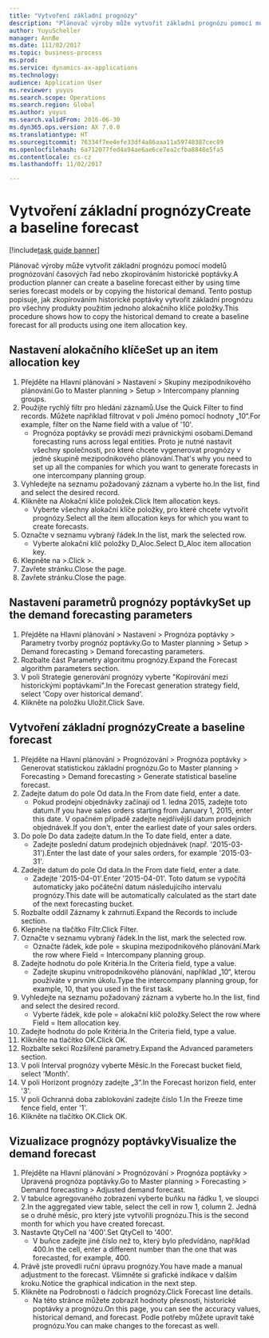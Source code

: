 ```yaml
--- 
title: "Vytvoření základní prognózy"
description: "Plánovač výroby může vytvořit základní prognózu pomocí modelů prognózování časových řad nebo zkopírováním historické poptávky."
author: YuyuScheller
manager: AnnBe
ms.date: 111/02/2017
ms.topic: business-process
ms.prod: 
ms.service: dynamics-ax-applications
ms.technology: 
audience: Application User
ms.reviewer: yuyus
ms.search.scope: Operations
ms.search.region: Global
ms.author: yuyus
ms.search.validFrom: 2016-06-30
ms.dyn365.ops.version: AX 7.0.0
ms.translationtype: HT
ms.sourcegitcommit: 76334f7ee4efe33df4a86aaa11a59748387cec89
ms.openlocfilehash: 6a712077fed4a94ae6ae6ce7ea2cfba8848e5fa5
ms.contentlocale: cs-cz
ms.lasthandoff: 11/02/2017

---
```

# <a name="create-a-baseline-forecast"></a><span data-ttu-id="282c6-103">Vytvoření základní prognózy</span><span class="sxs-lookup"><span data-stu-id="282c6-103">Create a baseline forecast</span></span>

[!include[task guide banner](../../includes/task-guide-banner.md)]

<span data-ttu-id="282c6-104">Plánovač výroby může vytvořit základní prognózu pomocí modelů prognózování časových řad nebo zkopírováním historické poptávky.</span><span class="sxs-lookup"><span data-stu-id="282c6-104">A production planner can create a baseline forecast either by using time series forecast models or by copying the historical demand.</span></span> <span data-ttu-id="282c6-105">Tento postup popisuje, jak zkopírováním historické poptávky vytvořit základní prognózu pro všechny produkty použitím jednoho alokačního klíče položky.</span><span class="sxs-lookup"><span data-stu-id="282c6-105">This procedure shows how to copy the historical demand to create a baseline forecast for all products using one item allocation key.</span></span> 


## <a name="set-up-an-item-allocation-key"></a><span data-ttu-id="282c6-106">Nastavení alokačního klíče</span><span class="sxs-lookup"><span data-stu-id="282c6-106">Set up an item allocation key</span></span>
1. <span data-ttu-id="282c6-107">Přejděte na Hlavní plánování > Nastavení > Skupiny mezipodnikového plánování.</span><span class="sxs-lookup"><span data-stu-id="282c6-107">Go to Master planning > Setup > Intercompany planning groups.</span></span>
2. <span data-ttu-id="282c6-108">Použijte rychlý filtr pro hledání záznamů.</span><span class="sxs-lookup"><span data-stu-id="282c6-108">Use the Quick Filter to find records.</span></span> <span data-ttu-id="282c6-109">Můžete například filtrovat v poli Jméno pomocí hodnoty „10“.</span><span class="sxs-lookup"><span data-stu-id="282c6-109">For example, filter on the Name field with a value of '10'.</span></span>
    * <span data-ttu-id="282c6-110">Prognóza poptávky se provádí mezi právnickými osobami.</span><span class="sxs-lookup"><span data-stu-id="282c6-110">Demand forecasting runs across legal entities.</span></span> <span data-ttu-id="282c6-111">Proto je nutné nastavit všechny společnosti, pro které chcete vygenerovat prognózy v jedné skupině mezipodnikového plánování.</span><span class="sxs-lookup"><span data-stu-id="282c6-111">That's why you need to set up all the companies for which you want to generate forecasts in one intercompany planning group.</span></span>  
3. <span data-ttu-id="282c6-112">Vyhledejte na seznamu požadovaný záznam a vyberte ho.</span><span class="sxs-lookup"><span data-stu-id="282c6-112">In the list, find and select the desired record.</span></span>
4. <span data-ttu-id="282c6-113">Klikněte na Alokační klíče položek.</span><span class="sxs-lookup"><span data-stu-id="282c6-113">Click Item allocation keys.</span></span>
    * <span data-ttu-id="282c6-114">Vyberte všechny alokační klíče položky, pro které chcete vytvořit prognózy.</span><span class="sxs-lookup"><span data-stu-id="282c6-114">Select all the item allocation keys for which you want to create forecasts.</span></span>  
5. <span data-ttu-id="282c6-115">Označte v seznamu vybraný řádek.</span><span class="sxs-lookup"><span data-stu-id="282c6-115">In the list, mark the selected row.</span></span>
    * <span data-ttu-id="282c6-116">Vyberte alokační klíč položky D_Aloc.</span><span class="sxs-lookup"><span data-stu-id="282c6-116">Select D_Aloc item allocation key.</span></span>  
6. <span data-ttu-id="282c6-117">Klepněte na >.</span><span class="sxs-lookup"><span data-stu-id="282c6-117">Click >.</span></span>
7. <span data-ttu-id="282c6-118">Zavřete stránku.</span><span class="sxs-lookup"><span data-stu-id="282c6-118">Close the page.</span></span>
8. <span data-ttu-id="282c6-119">Zavřete stránku.</span><span class="sxs-lookup"><span data-stu-id="282c6-119">Close the page.</span></span>

## <a name="set-up-the-demand-forecasting-parameters"></a><span data-ttu-id="282c6-120">Nastavení parametrů prognózy poptávky</span><span class="sxs-lookup"><span data-stu-id="282c6-120">Set up the demand forecasting parameters</span></span>
1. <span data-ttu-id="282c6-121">Přejděte na Hlavní plánování > Nastavení > Prognóza poptávky > Parametry tvorby prognóz poptávky.</span><span class="sxs-lookup"><span data-stu-id="282c6-121">Go to Master planning > Setup > Demand forecasting > Demand forecasting parameters.</span></span>
2. <span data-ttu-id="282c6-122">Rozbalte část Parametry algoritmu prognózy.</span><span class="sxs-lookup"><span data-stu-id="282c6-122">Expand the Forecast algorithm parameters section.</span></span>
3. <span data-ttu-id="282c6-123">V poli Strategie generování prognózy vyberte "Kopírování mezi historickými poptávkami".</span><span class="sxs-lookup"><span data-stu-id="282c6-123">In the Forecast generation strategy field, select 'Copy over historical demand'.</span></span>
4. <span data-ttu-id="282c6-124">Klikněte na položku Uložit.</span><span class="sxs-lookup"><span data-stu-id="282c6-124">Click Save.</span></span>

## <a name="create-a-baseline-forecast"></a><span data-ttu-id="282c6-125">Vytvoření základní prognózy</span><span class="sxs-lookup"><span data-stu-id="282c6-125">Create a baseline forecast</span></span>
1. <span data-ttu-id="282c6-126">Přejděte na Hlavní plánování > Prognózování > Prognóza poptávky > Generovat statistickou základní prognózu.</span><span class="sxs-lookup"><span data-stu-id="282c6-126">Go to Master planning > Forecasting > Demand forecasting > Generate statistical baseline forecast.</span></span>
2. <span data-ttu-id="282c6-127">Zadejte datum do pole Od data.</span><span class="sxs-lookup"><span data-stu-id="282c6-127">In the From date field, enter a date.</span></span>
    * <span data-ttu-id="282c6-128">Pokud prodejní objednávky začínají od 1. ledna 2015, zadejte toto datum.</span><span class="sxs-lookup"><span data-stu-id="282c6-128">If you have sales orders starting from January 1, 2015, enter this date.</span></span> <span data-ttu-id="282c6-129">V opačném případě zadejte nejdřívější datum prodejních objednávek.</span><span class="sxs-lookup"><span data-stu-id="282c6-129">If you don't, enter the earliest date of your sales orders.</span></span>  
3. <span data-ttu-id="282c6-130">Do pole Do data zadejte datum.</span><span class="sxs-lookup"><span data-stu-id="282c6-130">In the To date field, enter a date.</span></span>
    * <span data-ttu-id="282c6-131">Zadejte poslední datum prodejních objednávek (např. '2015-03-31').</span><span class="sxs-lookup"><span data-stu-id="282c6-131">Enter the last date of your sales orders, for example '2015-03-31'.</span></span>  
4. <span data-ttu-id="282c6-132">Zadejte datum do pole Od data.</span><span class="sxs-lookup"><span data-stu-id="282c6-132">In the From date field, enter a date.</span></span>
    * <span data-ttu-id="282c6-133">Zadejte '2015-04-01'.</span><span class="sxs-lookup"><span data-stu-id="282c6-133">Enter '2015-04-01'.</span></span> <span data-ttu-id="282c6-134">Toto datum se vypočítá automaticky jako počáteční datum následujícího intervalu prognózy.</span><span class="sxs-lookup"><span data-stu-id="282c6-134">This date will be automatically calculated as the start date of the next forecasting bucket.</span></span>  
5. <span data-ttu-id="282c6-135">Rozbalte oddíl Záznamy k zahrnutí.</span><span class="sxs-lookup"><span data-stu-id="282c6-135">Expand the Records to include section.</span></span>
6. <span data-ttu-id="282c6-136">Klepněte na tlačítko Filtr.</span><span class="sxs-lookup"><span data-stu-id="282c6-136">Click Filter.</span></span>
7. <span data-ttu-id="282c6-137">Označte v seznamu vybraný řádek.</span><span class="sxs-lookup"><span data-stu-id="282c6-137">In the list, mark the selected row.</span></span>
    * <span data-ttu-id="282c6-138">Označte řádek, kde pole = skupina mezipodnikového plánování.</span><span class="sxs-lookup"><span data-stu-id="282c6-138">Mark the row where Field = Intercompany planning group.</span></span>  
8. <span data-ttu-id="282c6-139">Zadejte hodnotu do pole Kritéria.</span><span class="sxs-lookup"><span data-stu-id="282c6-139">In the Criteria field, type a value.</span></span>
    * <span data-ttu-id="282c6-140">Zadejte skupinu vnitropodnikového plánování, například „10“, kterou používáte v prvním úkolu.</span><span class="sxs-lookup"><span data-stu-id="282c6-140">Type the intercompany planning group, for example, 10, that you used in the first task.</span></span>  
9. <span data-ttu-id="282c6-141">Vyhledejte na seznamu požadovaný záznam a vyberte ho.</span><span class="sxs-lookup"><span data-stu-id="282c6-141">In the list, find and select the desired record.</span></span>
    * <span data-ttu-id="282c6-142">Vyberte řádek, kde pole = alokační klíč položky.</span><span class="sxs-lookup"><span data-stu-id="282c6-142">Select the row where Field = Item allocation key.</span></span>  
10. <span data-ttu-id="282c6-143">Zadejte hodnotu do pole Kritéria.</span><span class="sxs-lookup"><span data-stu-id="282c6-143">In the Criteria field, type a value.</span></span>
11. <span data-ttu-id="282c6-144">Klikněte na tlačítko OK.</span><span class="sxs-lookup"><span data-stu-id="282c6-144">Click OK.</span></span>
12. <span data-ttu-id="282c6-145">Rozbalte sekci Rozšířené parametry.</span><span class="sxs-lookup"><span data-stu-id="282c6-145">Expand the Advanced parameters section.</span></span>
13. <span data-ttu-id="282c6-146">V poli Interval prognózy vyberte Měsíc.</span><span class="sxs-lookup"><span data-stu-id="282c6-146">In the Forecast bucket field, select 'Month'.</span></span>
14. <span data-ttu-id="282c6-147">V poli Horizont prognózy zadejte „3“.</span><span class="sxs-lookup"><span data-stu-id="282c6-147">In the Forecast horizon field, enter '3'.</span></span>
15. <span data-ttu-id="282c6-148">V poli Ochranná doba zablokování zadejte číslo 1.</span><span class="sxs-lookup"><span data-stu-id="282c6-148">In the Freeze time fence field, enter '1'.</span></span>
16. <span data-ttu-id="282c6-149">Klikněte na tlačítko OK.</span><span class="sxs-lookup"><span data-stu-id="282c6-149">Click OK.</span></span>

## <a name="visualize-the-demand-forecast"></a><span data-ttu-id="282c6-150">Vizualizace prognózy poptávky</span><span class="sxs-lookup"><span data-stu-id="282c6-150">Visualize the demand forecast</span></span>
1. <span data-ttu-id="282c6-151">Přejděte na Hlavní plánování > Prognózování > Prognóza poptávky > Upravená prognóza poptávky.</span><span class="sxs-lookup"><span data-stu-id="282c6-151">Go to Master planning > Forecasting > Demand forecasting > Adjusted demand forecast.</span></span>
2. <span data-ttu-id="282c6-152">V tabulce agregovaného zobrazení vyberte buňku na řádku 1, ve sloupci 2.</span><span class="sxs-lookup"><span data-stu-id="282c6-152">In the aggregated view table, select the cell in row 1, column 2.</span></span> <span data-ttu-id="282c6-153">Jedná se o druhé měsíc, pro který jste vytvořili prognózu.</span><span class="sxs-lookup"><span data-stu-id="282c6-153">This is the second month for which you have created forecast.</span></span>
3. <span data-ttu-id="282c6-154">Nastavte QtyCell na '400'.</span><span class="sxs-lookup"><span data-stu-id="282c6-154">Set QtyCell to '400'.</span></span>
    * <span data-ttu-id="282c6-155">V buňce zadejte jiné číslo než to, který bylo předvídáno, například 400.</span><span class="sxs-lookup"><span data-stu-id="282c6-155">In the cell, enter a different number than the one that was forecasted, for example, 400.</span></span>  
4. <span data-ttu-id="282c6-156">Právě jste provedli ruční úpravu prognózy.</span><span class="sxs-lookup"><span data-stu-id="282c6-156">You have made a manual adjustment to the forecast.</span></span> <span data-ttu-id="282c6-157">Všimněte si grafické indikace v dalším kroku.</span><span class="sxs-lookup"><span data-stu-id="282c6-157">Notice the graphical indication in the next step.</span></span>
5. <span data-ttu-id="282c6-158">Klikněte na Podrobnosti o řádcích prognózy.</span><span class="sxs-lookup"><span data-stu-id="282c6-158">Click Forecast line details.</span></span>
    * <span data-ttu-id="282c6-159">Na této stránce můžete zobrazit hodnoty přesnosti, historické poptávky a prognózu.</span><span class="sxs-lookup"><span data-stu-id="282c6-159">On this page, you can see the accuracy values, historical demand, and forecast.</span></span> <span data-ttu-id="282c6-160">Podle potřeby můžete upravit také prognózu.</span><span class="sxs-lookup"><span data-stu-id="282c6-160">You can make changes to the forecast as well.</span></span>  


